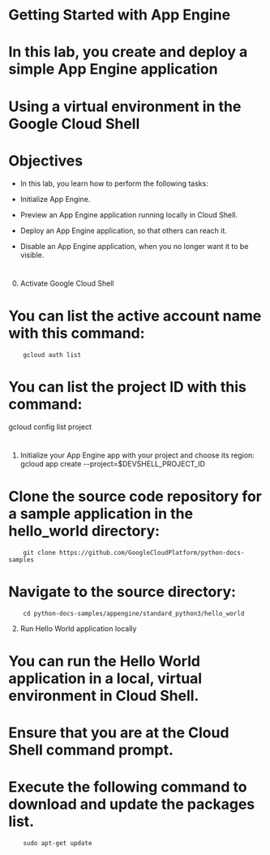 # Getting Started with App Engine
# In this lab, you create and deploy a simple App Engine application
# Using a virtual environment in the Google Cloud Shell

# Objectives
- In this lab, you learn how to perform the following tasks:

- Initialize App Engine.

- Preview an App Engine application running locally in Cloud Shell.

- Deploy an App Engine application, so that others can reach it.

- Disable an App Engine application, when you no longer want it to be visible.

# 
0. Activate Google Cloud Shell
# You can list the active account name with this command:
        gcloud auth list
# You can list the project ID with this command:

gcloud config list project
# 

1. Initialize your App Engine app with your project and choose its region:
        gcloud app create --project=$DEVSHELL_PROJECT_ID


# Clone the source code repository for a sample application in the hello_world directory:
        git clone https://github.com/GoogleCloudPlatform/python-docs-samples

# Navigate to the source directory:
        cd python-docs-samples/appengine/standard_python3/hello_world

2. Run Hello World application locally
# You can run the Hello World application in a local, virtual environment in Cloud Shell.
# Ensure that you are at the Cloud Shell command prompt.

# Execute the following command to download and update the packages list.
        sudo apt-get update

